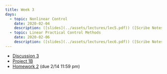 ```yaml
---
title: Week 3
days:
  - topic: Nonlinear Control
    date: 2020-02-04
    description: ([slides](../assets/lectures/lec5.pdf)) ([Scribe Notes](../assets/scribes/ee106b_lecture5.pdf))
  - topic: Linear Practical Control Methods
    date: 2020-02-06
    description: ([slides](../assets/lectures/lec6.pdf)) ([Scribe Notes](../assets/scribes/ee106b_lecture6.pdf))
---
```


- [Discussion 3](../assets/discussions/106B_Dis_3_Worksheet.pdf)
- [Project 1B](../assets/projects/proj1b.zip)
- [Homework 2](../assets/hw/HW2.zip) (due 2/14 11:59 pm)
